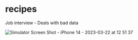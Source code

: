 # recipes

Job interview - Deals with bad data

![Simulator Screen Shot - iPhone 14 - 2023-03-22 at 12 51 37](https://user-images.githubusercontent.com/10384172/227152702-3a7e4104-7f63-4990-ab37-5df98108e938.png)
